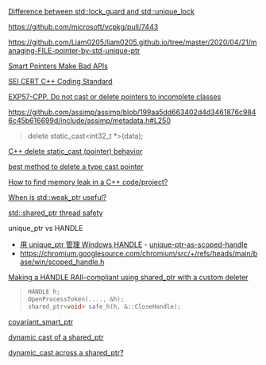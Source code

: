 [Difference between std::lock_guard and std::unique_lock](http://jakascorner.com/blog/2016/02/lock_guard-and-unique_lock.html)

https://github.com/microsoft/vcpkg/pull/7443

https://github.com/Liam0205/liam0205.github.io/tree/master/2020/04/21/managing-FILE-pointer-by-std-unique-ptr

[Smart Pointers Make Bad APIs](https://vector-of-bool.github.io/2018/12/02/smart-pointer-apis.html)

[SEI CERT C++ Coding Standard](https://wiki.sei.cmu.edu/confluence/pages/viewpage.action?pageId=88046682)

[EXP57-CPP. Do not cast or delete pointers to incomplete classes](https://wiki.sei.cmu.edu/confluence/display/cplusplus/EXP57-CPP.+Do+not+cast+or+delete+pointers+to+incomplete+classes)

https://github.com/assimp/assimp/blob/199aa5dd663402d4d3461876c9846c45b616699d/include/assimp/metadata.h#L250

> delete static_cast<int32_t *>(data);

[C++ delete static_cast (pointer) behavior](https://stackoverflow.com/questions/2709283/c-delete-static-castvoid-pointer-behavior)

[best method to delete a type cast pointer](https://stackoverflow.com/questions/44162883/best-method-to-delete-a-type-cast-pointer)

[How to find memory leak in a C++ code/project?](https://stackoverflow.com/questions/6261201/how-to-find-memory-leak-in-a-c-code-project)

[When is std::weak_ptr useful?](https://stackoverflow.com/questions/12030650/when-is-stdweak-ptr-useful)

[std::shared_ptr thread safety](https://stackoverflow.com/questions/14482830/stdshared-ptr-thread-safety)

unique_ptr vs HANDLE

- [用 unique_ptr 管理 Windows HANDLE](https://kingsamchen.github.io/2021/06/14/wrap-win32-handle-into-unique-ptr/) - [unique-ptr-as-scoped-handle](https://github.com/kingsamchen/Eureka/tree/master/unique-ptr-as-scoped-handle)
- https://chromium.googlesource.com/chromium/src/+/refs/heads/main/base/win/scoped_handle.h

[Making a HANDLE RAII-compliant using shared_ptr with a custom deleter](https://stackoverflow.com/questions/1562421/making-a-handle-raii-compliant-using-shared-ptr-with-a-custom-deleter)

> ```cpp
> HANDLE h;
> OpenProcessToken(...., &h);
> shared_ptr<void> safe_h(h, &::CloseHandle);
> ```

[covariant_smart_ptr](https://github.com/tschuchortdev/covariant_smart_ptr)

[dynamic cast of a shared_ptr](https://stackoverflow.com/questions/20219385/dynamic-cast-of-a-shared-ptr)

[dynamic_cast across a shared_ptr?](https://stackoverflow.com/questions/23795265/dynamic-cast-across-a-shared-ptr)

